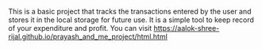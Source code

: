 This is a basic project that tracks the transactions entered by the user and stores it in the local storage for future use. It is a simple tool to keep record of your expenditure and profit. You can visit https://aalok-shree-rijal.github.io/prayash_and_me_project/html.html
